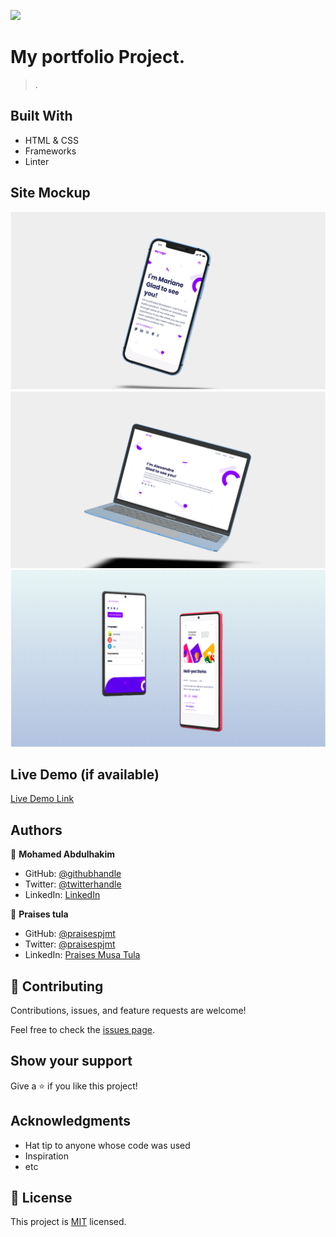 ![](https://img.shields.io/badge/Microverse-blueviolet)

# My portfolio Project.

> .


## Built With

- HTML & CSS
- Frameworks
- Linter

## Site Mockup 

![screenshot](Images&Icons/mocks/Mock1.png)
![screenshot](Images&Icons/mocks/Mock2.png)
![screenshot](Images&Icons/mocks/Mock3.png)
## Live Demo (if available)

[Live Demo Link](https://mohamedck.github.io/My-Portfolio-Website/)




## Authors

👤 **Mohamed Abdulhakim**

- GitHub: [@githubhandle](https://github.com/MohamedCK)
- Twitter: [@twitterhandle](https://twitter.com/MohamedCK0)
- LinkedIn: [LinkedIn](https://www.linkedin.com/in/mohamed-abdulhakim-2868521b6/)

👤 **Praises tula**

- GitHub: [@praisespjmt](https://github.com/PraisesPJMT)
- Twitter: [@praisespjmt](https://twitter.com/PraisesPJMT)
- LinkedIn: [Praises Musa Tula](https://www.linkedin.com/in/praises-tula-9233aa76)
## 🤝 Contributing

Contributions, issues, and feature requests are welcome!

Feel free to check the [issues page](../../issues/).

## Show your support

Give a ⭐️ if you like this project!

## Acknowledgments

- Hat tip to anyone whose code was used
- Inspiration
- etc

## 📝 License

This project is [MIT](./MIT.md) licensed.
